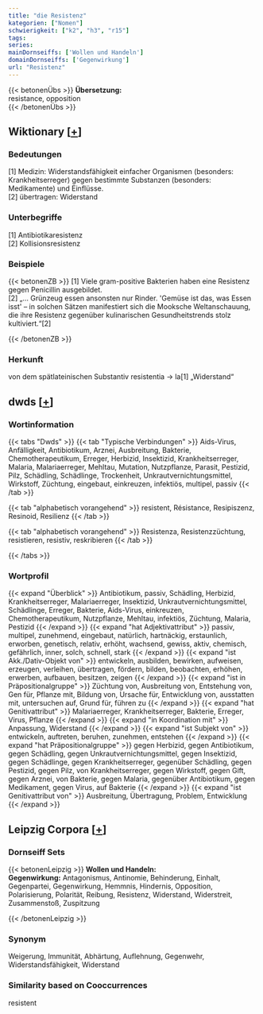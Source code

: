 ```yaml
---
title: "die Resistenz"
kategorien: ["Nomen"]
schwierigkeit: ["k2", "h3", "r15"]
tags:
series:
mainDornseiffs: ['Wollen und Handeln']
domainDornseiffs: ['Gegenwirkung']
url: "Resistenz"
---
```


{{< betonenÜbs >}}
**Übersetzung:**  
resistance, opposition  
{{< /betonenÜbs >}}

## Wiktionary [[+](https://de.wiktionary.org/wiki/Resistenz)]

### Bedeutungen
[1] Medizin: Widerstandsfähigkeit einfacher Organismen (besonders: Krankheitserreger) gegen bestimmte Substanzen (besonders: Medikamente) und Einflüsse.  
[2] übertragen: Widerstand  

### Unterbegriffe
[1] Antibiotikaresistenz  
[2] Kollisionsresistenz  

### Beispiele
{{< betonenZB >}}
[1] Viele gram-positive Bakterien haben eine Resistenz gegen Penicillin ausgebildet.  
[2] „… Grünzeug essen ansonsten nur Rinder. 'Gemüse ist das, was Essen isst' – in solchen Sätzen manifestiert sich die Mooksche Weltanschauung, die ihre Resistenz gegenüber kulinarischen Gesundheitstrends stolz kultiviert.“[2]  

{{< /betonenZB >}}
### Herkunft
von dem spätlateinischen Substantiv resistentia → la[1] „Widerstand“  



## dwds [[+](https://www.dwds.de/wb/Resistenz)]

### Wortinformation
{{< tabs "Dwds" >}}
{{< tab "Typische Verbindungen" >}}
Aids-Virus, Anfälligkeit, Antibiotikum, Arznei, Ausbreitung, Bakterie, Chemotherapeutikum, Erreger, Herbizid, Insektizid, Krankheitserreger, Malaria, Malariaerreger, Mehltau, Mutation, Nutzpflanze, Parasit, Pestizid, Pilz, Schädling, Schädlinge, Trockenheit, Unkrautvernichtungsmittel, Wirkstoff, Züchtung, eingebaut, einkreuzen, infektiös, multipel, passiv
{{< /tab >}}

{{< tab "alphabetisch vorangehend" >}}
resistent, Résistance, Resipiszenz, Resinoid, Resilienz
{{< /tab >}}

{{< tab "alphabetisch vorangehend" >}}
Resistenza, Resistenzzüchtung, resistieren, resistiv, reskribieren
{{< /tab >}}

{{< /tabs >}}

### Wortprofil
{{< expand "Überblick" >}} Antibiotikum, passiv, Schädling, Herbizid, Krankheitserreger, Malariaerreger, Insektizid, Unkrautvernichtungsmittel, Schädlinge, Erreger, Bakterie, Aids-Virus, einkreuzen, Chemotherapeutikum, Nutzpflanze, Mehltau, infektiös, Züchtung, Malaria, Pestizid {{< /expand >}}
{{< expand "hat Adjektivattribut" >}} passiv, multipel, zunehmend, eingebaut, natürlich, hartnäckig, erstaunlich, erworben, genetisch, relativ, erhöht, wachsend, gewiss, aktiv, chemisch, gefährlich, inner, solch, schnell, stark {{< /expand >}}
{{< expand "ist Akk./Dativ-Objekt von" >}} entwickeln, ausbilden, bewirken, aufweisen, erzeugen, verleihen, übertragen, fördern, bilden, beobachten, erhöhen, erwerben, aufbauen, besitzen, zeigen {{< /expand >}}
{{< expand "ist in Präpositionalgruppe" >}} Züchtung von, Ausbreitung von, Entstehung von, Gen für, Pflanze mit, Bildung von, Ursache für, Entwicklung von, ausstatten mit, untersuchen auf, Grund für, führen zu {{< /expand >}}
{{< expand "hat Genitivattribut" >}} Malariaerreger, Krankheitserreger, Bakterie, Erreger, Virus, Pflanze {{< /expand >}}
{{< expand "in Koordination mit" >}} Anpassung, Widerstand {{< /expand >}}
{{< expand "ist Subjekt von" >}} entwickeln, auftreten, beruhen, zunehmen, entstehen {{< /expand >}}
{{< expand "hat Präpositionalgruppe" >}} gegen Herbizid, gegen Antibiotikum, gegen Schädling, gegen Unkrautvernichtungsmittel, gegen Insektizid, gegen Schädlinge, gegen Krankheitserreger, gegenüber Schädling, gegen Pestizid, gegen Pilz, von Krankheitserreger, gegen Wirkstoff, gegen Gift, gegen Arznei, von Bakterie, gegen Malaria, gegenüber Antibiotikum, gegen Medikament, gegen Virus, auf Bakterie {{< /expand >}}
{{< expand "ist Genitivattribut von" >}} Ausbreitung, Übertragung, Problem, Entwicklung {{< /expand >}}

## Leipzig Corpora [[+](https://corpora.uni-leipzig.de/en/res?word=Resistenz&corpusId=deu_newscrawl-public_2018)]

### Dornseiff Sets
{{< betonenLeipzig >}}
**Wollen und Handeln:**  
**Gegenwirkung:** Antagonismus, Antinomie, Behinderung, Einhalt, Gegenpartei, Gegenwirkung, Hemmnis, Hindernis, Opposition, Polarisierung, Polarität, Reibung, Resistenz, Widerstand, Widerstreit, Zusammenstoß, Zuspitzung  

{{< /betonenLeipzig >}}

### Synonym
Weigerung, Immunität, Abhärtung, Auflehnung, Gegenwehr, Widerstandsfähigkeit, Widerstand


### Similarity based on Cooccurrences
resistent

